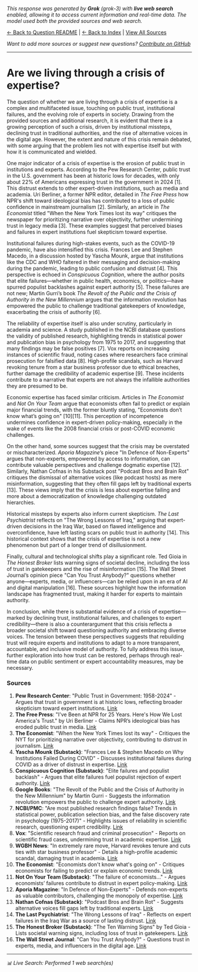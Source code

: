 <!-- 
Generated by: grok
Model: grok-3
Prompt type: sources
Tools enabled: True
Generated at: 2025-06-30T22:51:50.780189
-->

*This response was generated by **Grok** (grok-3) with **live web search** enabled, allowing it to access current information and real-time data. The model used both the provided sources and web search.*

[← Back to Question README](README.md) | [← Back to Index](../README.md) | [View All Sources](../allsources.md)

*Want to add more sources or suggest new questions? [Contribute on GitHub](https://github.com/justinwest/SuggestedSources)*

---

# Are we living through a crisis of expertise?

The question of whether we are living through a crisis of expertise is a complex and multifaceted issue, touching on public trust, institutional failures, and the evolving role of experts in society. Drawing from the provided sources and additional research, it is evident that there is a growing perception of such a crisis, driven by institutional missteps, declining trust in traditional authorities, and the rise of alternative voices in the digital age. However, the extent and nature of this crisis remain debated, with some arguing that the problem lies not with expertise itself but with how it is communicated and wielded.

One major indicator of a crisis of expertise is the erosion of public trust in institutions and experts. According to the Pew Research Center, public trust in the U.S. government has been at historic lows for decades, with only about 22% of Americans expressing trust in the government in 2024 [1]. This distrust extends to other expert-driven institutions, such as media and academia. Uri Berliner, a former NPR editor, detailed in *The Free Press* how NPR's shift toward ideological bias has contributed to a loss of public confidence in mainstream journalism [2]. Similarly, an article in *The Economist* titled "When the New York Times lost its way" critiques the newspaper for prioritizing narrative over objectivity, further undermining trust in legacy media [3]. These examples suggest that perceived biases and failures in expert institutions fuel skepticism toward expertise.

Institutional failures during high-stakes events, such as the COVID-19 pandemic, have also intensified this crisis. Frances Lee and Stephen Macedo, in a discussion hosted by Yascha Mounk, argue that institutions like the CDC and WHO faltered in their messaging and decision-making during the pandemic, leading to public confusion and distrust [4]. This perspective is echoed in *Conspicuous Cognition*, where the author posits that elite failures—whether in public health, economics, or politics—have spurred populist backlashes against expert authority [5]. These failures are not new; Martin Gurri’s book *The Revolt of the Public and the Crisis of Authority in the New Millennium* argues that the information revolution has empowered the public to challenge traditional gatekeepers of knowledge, exacerbating the crisis of authority [6].

The reliability of expertise itself is also under scrutiny, particularly in academia and science. A study published in the NCBI database questions the validity of published research, highlighting trends in statistical power and publication bias in psychology from 1975 to 2017, and suggesting that many findings may be false positives [7]. Vox reports on increasing instances of scientific fraud, noting cases where researchers face criminal prosecution for falsified data [8]. High-profile scandals, such as Harvard revoking tenure from a star business professor due to ethical breaches, further damage the credibility of academic expertise [9]. These incidents contribute to a narrative that experts are not always the infallible authorities they are presumed to be.

Economic expertise has faced similar criticism. Articles in *The Economist* and *Not On Your Team* argue that economists often fail to predict or explain major financial trends, with the former bluntly stating, "Economists don’t know what’s going on" [10][11]. This perception of incompetence undermines confidence in expert-driven policy-making, especially in the wake of events like the 2008 financial crisis or post-COVID economic challenges.

On the other hand, some sources suggest that the crisis may be overstated or mischaracterized. *Aporia Magazine*’s piece "In Defence of Non-Experts" argues that non-experts, empowered by access to information, can contribute valuable perspectives and challenge dogmatic expertise [12]. Similarly, Nathan Cofnas in his Substack post "Podcast Bros and Brain Rot" critiques the dismissal of alternative voices (like podcast hosts) as mere misinformation, suggesting that they often fill gaps left by traditional experts [13]. These views imply that the crisis is less about expertise failing and more about a democratization of knowledge challenging outdated hierarchies.

Historical missteps by experts also inform current skepticism. *The Last Psychiatrist* reflects on "The Wrong Lessons of Iraq," arguing that expert-driven decisions in the Iraq War, based on flawed intelligence and overconfidence, have left lasting scars on public trust in authority [14]. This historical context shows that the crisis of expertise is not a new phenomenon but part of a longer trend of disillusionment.

Finally, cultural and technological shifts play a significant role. Ted Gioia in *The Honest Broker* lists warning signs of societal decline, including the loss of trust in gatekeepers and the rise of misinformation [15]. The Wall Street Journal’s opinion piece "Can You Trust Anybody?" questions whether anyone—experts, media, or influencers—can be relied upon in an era of AI and digital manipulation [16]. These sources highlight how the information landscape has fragmented trust, making it harder for experts to maintain authority.

In conclusion, while there is substantial evidence of a crisis of expertise—marked by declining trust, institutional failures, and challenges to expert credibility—there is also a counterargument that this crisis reflects a broader societal shift toward questioning authority and embracing diverse voices. The tension between these perspectives suggests that rebuilding trust will require experts and institutions to adapt to a more transparent, accountable, and inclusive model of authority. To fully address this issue, further exploration into how trust can be restored, perhaps through real-time data on public sentiment or expert accountability measures, may be necessary.



### Sources
1. **Pew Research Center**: "Public Trust in Government: 1958-2024" - Argues that trust in government is at historic lows, reflecting broader skepticism toward expert institutions. [Link](https://www.pewresearch.org/politics/2024/06/24/public-trust-in-government-1958-2024/)
2. **The Free Press**: "I've Been at NPR for 25 Years. Here's How We Lost America's Trust." by Uri Berliner - Claims NPR’s ideological bias has eroded public trust in media. [Link](https://www.thefp.com/p/npr-editor-how-npr-lost-americas-trust)
3. **The Economist**: "When the New York Times lost its way" - Critiques the NYT for prioritizing narrative over objectivity, contributing to distrust in journalism. [Link](https://www.economist.com/1843/2023/12/14/when-the-new-york-times-lost-its-way)
4. **Yascha Mounk (Substack)**: "Frances Lee & Stephen Macedo on Why Institutions Failed During COVID" - Discusses institutional failures during COVID as a driver of distrust in expertise. [Link](https://yaschamounk.substack.com/p/frances-lee-and-stephen-macedo)
5. **Conspicuous Cognition (Substack)**: "Elite failures and populist backlash" - Argues that elite failures fuel populist rejection of expert authority. [Link](https://www.conspicuouscognition.com/p/elite-failures-and-populist-backlash)
6. **Google Books**: "The Revolt of the Public and the Crisis of Authority in the New Millennium" by Martin Gurri - Suggests the information revolution empowers the public to challenge expert authority. [Link](https://www.google.com/books/edition/The_Revolt_of_the_Public_and_the_Crisis/qD-1vAEACAAJ)
7. **NCBI/PMC**: "Are most published research findings false? Trends in statistical power, publication selection bias, and the false discovery rate in psychology (1975-2017)" - Highlights issues of reliability in scientific research, questioning expert credibility. [Link](https://pmc.ncbi.nlm.nih.gov/articles/PMC10581498/)
8. **Vox**: "Scientific research fraud and criminal prosecution" - Reports on scientific fraud cases, undermining trust in academic expertise. [Link](https://www.vox.com/future-perfect/368350/scientific-research-fraud-crime-jail-time)
9. **WGBH News**: "In extremely rare move, Harvard revokes tenure and cuts ties with star business professor" - Details a high-profile academic scandal, damaging trust in academia. [Link](https://www.wgbh.org/news/education-news/2025-05-25/in-extremely-rare-move-harvard-revokes-tenure-and-cuts-ties-with-star-business-professor)
10. **The Economist**: "Economists don't know what's going on" - Critiques economists for failing to predict or explain economic trends. [Link](https://www.economist.com/finance-and-economics/2025/04/24/economists-dont-know-whats-going-on)
11. **Not On Your Team (Substack)**: "The failure of economists..." - Argues economists’ failures contribute to distrust in expert policy-making. [Link](https://www.notonyourteam.co.uk/p/the-failure-of-economists)
12. **Aporia Magazine**: "In Defence of Non-Experts" - Defends non-experts as valuable contributors, challenging the monopoly of expertise. [Link](https://www.aporiamagazine.com/p/in-defence-of-non-experts)
13. **Nathan Cofnas (Substack)**: "Podcast Bros and Brain Rot" - Suggests alternative voices fill gaps left by traditional experts. [Link](https://ncofnas.com/p/podcast-bros-and-brain-rot)
14. **The Last Psychiatrist**: "The Wrong Lessons of Iraq" - Reflects on expert failures in the Iraq War as a source of lasting distrust. [Link](https://thelastpsychiatrist.com/2007/05/the_wrong_lessons_of_iraq.html)
15. **The Honest Broker (Substack)**: "The Ten Warning Signs" by Ted Gioia - Lists societal warning signs, including loss of trust in gatekeepers. [Link](https://www.honest-broker.com/p/the-ten-warning-signs)
16. **The Wall Street Journal**: "Can You Trust Anybody?" - Questions trust in experts, media, and influencers in the digital age. [Link](https://www.wsj.com/opinion/can-you-trust-anybody-president-media-influencer-ai-aa13b7ea)

---
*📊 Live Search: Performed 1 web search(es)*